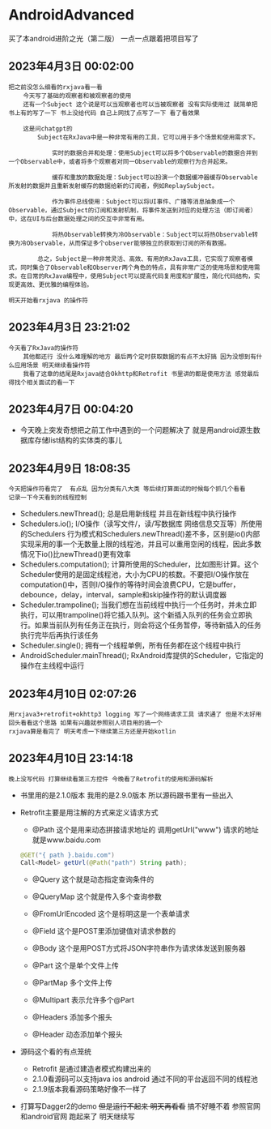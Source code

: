 # AndroidAdvanced
买了本android进阶之光（第二版）
一点一点跟着把项目写了

## 2023年4月3日 00:02:00
    把之前没怎么细看的rxjava看一看
        今天写了基础的观察者和被观察者的使用
        还有一个Subject 这个说是可以当观察者也可以当被观察者 没有实际使用过 就简单把书上有的写了一下 书上没给代码 自己上网找了点写了一下 看了看效果

        这是问chatgpt的
            Subject在RxJava中是一种非常有用的工具，它可以用于多个场景和使用需求下。

                实时的数据合并和处理：使用Subject可以将多个Observable的数据合并到一个Observable中，或者将多个观察者对同一Observable的观察行为合并起来。

                缓存和重放的数据处理：Subject可以扮演一个数据缓冲器缓存Observable所发射的数据并且重新发射缓存的数据给新的订阅者，例如ReplaySubject。

                作为事件总线使用：Subject可以将UI事件、广播等消息抽象成一个Observable，通过Subject的订阅和发射机制，将事件发送到对应的处理方法（即订阅者）中，这在UI与后台数据处理之间的交互中非常有用。

                将热Observable转换为冷Observable：Subject可以将热Observable转换为冷Observable，从而保证多个observer能够独立的获取到订阅的所有数据。

            总之，Subject是一种非常灵活、高效、有用的RxJava工具，它实现了观察者模式，同时集合了Observable和Observer两个角色的特点，具有非常广泛的使用场景和使用需求。在日常的RxJava编程中，使用Subject可以提高代码复用度和扩展性，简化代码结构，实现更高效、更优雅的编程体验。

    明天开始看rxjava 的操作符

## 2023年4月3日 23:21:02

    今天看了RxJava的操作符
        其他都还行 没什么难理解的地方 最后两个定时获取数据的有点不太好搞 因为没想到有什么应用场景 明天继续看操作符
        我看了这章的结尾是Rxjava结合Okhttp和Retrofit 书里讲的都是使用方法 感觉最后得找个相关面试的看一下

## 2023年4月7日 00:04:20

- 今天晚上突发奇想把之前工作中遇到的一个问题解决了 就是用android源生数据库存储list结构的实体类的事儿


## 2023年4月9日 18:08:35

    今天把操作符看完了  有点乱 因为分类有八大类 等后续打算面试的时候每个抓几个看看
    记录一下今天看到的线程控制

- Schedulers.newThread();  总是启用新线程 并且在新线程中执行操作
- Schedulers.io();         I/O操作（读写文件/，读/写数据库 网络信息交互等）所使用的Schedulers 行为模式和Schedulers.newThread()差不多，区别是io()内部实现采用的事一个无数量上限的线程池，并且可以重用空闲的线程，因此多数情况下io()比newThread()更有效率
- Schedulers.computation(); 计算所使用的Scheduler，比如图形计算。这个Scheduler使用的是固定线程池，大小为CPU的核数。不要把I/O操作放在computation()中，否则I/O操作的等待时间会浪费CPU，它是buffer，debounce，delay，interval，sample和skip操作符的默认调度器
- Scheduler.trampoline(); 当我们想在当前线程中执行一个任务时，并未立即执行，可以用trampoline()将它插入队列。这个新插入队列的任务会立即执行。如果当前队列有任务正在执行，则会将这个任务暂停，等待新插入的任务执行完毕后再执行该任务
- Scheduler.single(); 拥有一个线程单例，所有任务都在这个线程中执行
- AndroidScheduler.mainThread(); RxAndroid库提供的Scheduler，它指定的操作在主线程中运行

## 2023年4月10日 02:07:26

    用rxjava3+retrofit+okhttp3 logging 写了一个网络请求工具 请求通了 但是不太好用 回头看看这个思路 如果有兴趣就参照别人项目用的搞一个
    rxjava算是看完了 明天考虑一下继续第三方还是开始kotlin

## 2023年4月10日 23:14:18

    晚上没写代码 打算继续看第三方控件 今晚看了Retrofit的使用和源码解析

- 书里用的是2.1.0版本 我用的是2.9.0版本 所以源码跟书里有一些出入
- Retrofit主要是用注解的方式来定义请求方式
    - @Path 这个是用来动态拼接请求地址的 调用getUrl("www") 请求的地址就是www.baidu.com
    ```java 
    @GET("{ path }.baidu.com")
    Call<Model> getUrl(@Path("path") String path);
    ```
     - @Query     这个就是动态指定查询条件的 
     - @QueryMap  这个就是传入多个查询参数

     - @FromUrlEncoded 这个是标明这是一个表单请求
     - @Field 这个是POST里添加键值对请求参数的

     - @Body 这个是用POST方式将JSON字符串作为请求体发送到服务器
     - @Part 这个是单个文件上传
     - @PartMap 多个文件上传
     - @Multipart 表示允许多个@Part
     - @Headers 添加多个报头
     - @Header 动态添加单个报头

- 源码这个看的有点笼统 
    - Retrofit 是通过建造者模式构建出来的
    - 2.1.0看源码可以支持java ios android 通过不同的平台返回不同的线程池
    - 2.1.9版本我看源码策略好像不一样了

- 打算写Dagger2的demo  ~~但是运行不起来 明天再看看~~ 搞不好睡不着 参照官网和android官网 跑起来了 明天继续写


